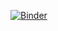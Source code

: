 [![Binder](https://mybinder.org/badge_logo.svg)](https://mybinder.org/v2/gh/georgerdavis/CS964/HEAD?labpath=C964.ipynb)
